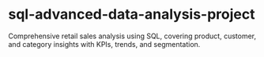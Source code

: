 # sql-advanced-data-analysis-project
Comprehensive retail sales analysis using SQL, covering product, customer, and category insights with KPIs, trends, and segmentation.
